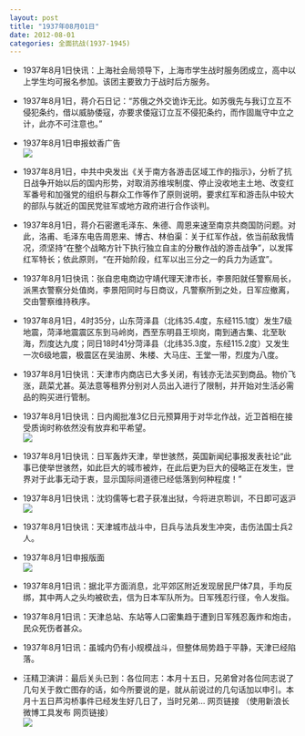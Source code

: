 ```yaml
---
layout: post
title: "1937年08月01日"
date: 2012-08-01
categories: 全面抗战(1937-1945)
---
```


<meta name="referrer" content="no-referrer" />

- 1937年8月1日快讯：上海社会局领导下，上海市学生战时服务团成立，高中以上学生均可报名参加。该团主要致力于战时后方服务。 

- 1937年8月1日，蒋介石日记：“苏俄之外交诡诈无比。如苏俄先与我订立互不侵犯条约，借以威胁倭寇，亦要求倭寇订立互不侵犯条约，而作固胤守中立之计，此亦不可注意也。” 

- 1937年8月1日申报蚊香广告 <br/><img src="https://ww3.sinaimg.cn/large/aca367d8jw1dvhjwnws87j.jpg" />

- 1937年8月1日，中共中央发出《关于南方各游击区域工作的指示》，分析了抗日战争开始以后的国内形势，对取消苏维埃制度、停止没收地主土地、改变红军番号和加强党的组织与群众工作等作了原则说明，要求红军和游击队中较大的部队与就近的国民党驻军或地方政府进行合作谈判。  

- 1937年8月1日，蒋介石密邀毛泽东、朱德、周恩来速至南京共商国防问题。对此，洛甫、毛泽东电告周恩来、博古、林伯渠：关于红军作战，依当前敌我情况，须坚持“在整个战略方针下执行独立自主的分散作战的游击战争”，以发挥红军特长；依此原则，“在开始阶段，红军以出三分之一的兵力为适宜”。  

- 1937年8月1日快讯：张自忠电商边守靖代理天津市长，李景阳就任警察局长，派黑衣警察分处值岗，李景阳同时与日商议，凡警察所到之处，日军应撤离，交由警察维持秩序。 

- 1937年8月1日，4时35分，山东菏泽县（北纬35.4度，东经115.1度）发生7级地震，菏泽地震震区东到马岭岗，西至东明县王坝岗，南到通古集、北至耿海，烈度达九度；同日18时41分菏泽县（北纬35.3度，东经115.2度）又发生一次6级地震，极震区在吴油房、朱楼、大马庄、王堂一带，烈度为八度。 

- 1937年8月1日快讯：天津市内商店已大多关闭，有钱亦无法买到商品。物价飞涨，蔬菜尤甚。英法意等租界分别对人员出入进行了限制，并开始对生活必需品的购买进行管制。 

- 1937年8月1日快讯：日内阁批准3亿日元预算用于对华北作战，近卫首相在接受质询时称依然没有放弃和平希望。 <br/><img src="https://ww2.sinaimg.cn/large/aca367d8jw1dvhepd9be5j.jpg" />

- 1937年8月1日快讯：日军轰炸天津，举世骇然，英国新闻纪事报发表社论“此事已使举世骇然，如此巨大的城市被炸，在此后更为巨大的侵略正在发生，世界对于此事无动于衷，显示国际间道德已经低落到何种程度！” 

- 1937年8月1日快讯：沈钧儒等七君子获准出狱，今将进京聆训，不日即可返沪 <br/><img src="https://ww1.sinaimg.cn/large/aca367d8jw1dvhb8h1090j.jpg" />

- 1937年8月1日快讯：天津城市战斗中，日兵与法兵发生冲突，击伤法国士兵2人。 

- 1937年8月1日申报版面 <br/><img src="https://ww4.sinaimg.cn/large/aca367d8jw1dvh2kbpojaj.jpg" />

- 1937年8月1日讯：据北平方面消息，北平郊区附近发现居民尸体7具，手均反绑，其中两人之头均被砍去，信为日本军队所为。日军残忍行径，令人发指。 

- 1937年8月1日讯：天津总站、东站等人口密集趋于遭到日军残忍轰炸和炮击，民众死伤者甚众。 

- 1937年8月1日讯：虽城内仍有小规模战斗，但整体局势趋于平静，天津已经陷落。 

- 汪精卫演讲：最后关头已到：各位同志：本月十五日，兄弟曾对各位同志说了几句关于救亡图存的话，如今所要说的是，就从前说过的几句话加以申引。本月十五日芦沟桥事件已经发生好几日了，当时兄弟... 网页链接 （使用新浪长微博工具发布 网页链接） <br/><img src="https://ww2.sinaimg.cn/large/aca367d8jw1dvgy34uzsxj.jpg" />

